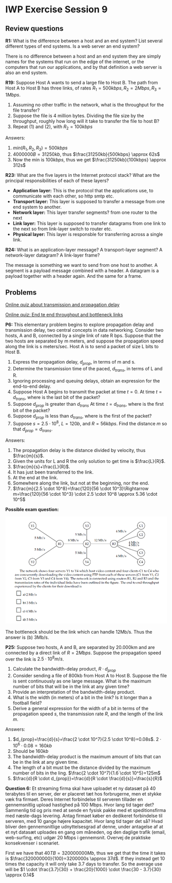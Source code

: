 # IWP Exercise Session 9
## Review questions
**R1:** What is the difference between a host and an end system? List several different types of end systems. Is a web server an end system?

There is no difference between a host and an end system they are simply names for the systems that run on the edge of the internet, or the computers that run our applications, and by that definition a web server is also an end system.

**R19:** Suppose Host A wants to send a large file to Host B. The path from Host A to Host B has three links, of rates $R_1=500kbps, R_2=2Mbps, R_3=1Mbps$.

1. Assuming no other traffic in the network, what is the throughput for the file transfer?
2. Suppose the file is 4 million bytes. Dividing the file size by the throughput, roughly how long will it take to transfer the file to host B?
3. Repeat (1) and (2), with $R_2=100kbps$

Answers:

1. $min(R_1, R_2, R_3)=500kbps$
2. $4000000B=31250kb$, thus $\frac{31250kb}{500kbps} \approx 62s$
3. Now the min is $100kbps$, thus we get $\frac{31250kb}{100kbps} \approx 312s$

**R23:** What are the five layers in the Internet protocol stack? What are the principal responsibilities of each of these layers?

- **Application layer:** This is the protocol that the applications use, to communicate with each other, so http smtp etc.
- **Transport layer:** This layer is supposed to transfer a message from one end system to another.
- **Network layer:** This layer transfer segments? from one router to the next
- **Link layer:** This layer is supposed to transfer datagrams from one link to the next so from link-layer switch to router etc.
- **Physical layer:** This layer is responsble for transferring across a single link.

**R24:** What is an application-layer message? A transport-layer segment? A network-layer datagram? A link-layer frame?

The message is something we want to send from one host to another. A segment is a payload message combined with a header. A datagram is a payload together with a header again. And the same for a frame.

## Problems
[Online quiz about transmission and propagation delay](http://gaia.cs.umass.edu/kurose_ross/interactive/end-end-delay.php)

[Online quiz: End te end throughput and bottleneck links](http://gaia.cs.umass.edu/kurose_ross/interactive/end-end-throughput-simple.php)

**P6:** This elementary problem begins to explore propagation delay and transmission delay, two central concepts in data networking. Consider two hosts, A and B, connected by a single link of rate R bps. Suppose that the two hosts are separated by m meters, and suppose the propagation speed along the link is s meters/sec. Host A is to send a packet of size L bits to Host B.

1. Express the propagation delay, $d_{prop}$, in terms of m and s.
2. Determine the transmission time of the paced, $d_{trans}$, in terms of L and R.
3. Ignoring processing and queuing delays, obtain an expression for the end-to-end delay.
4. Suppose Host A begins to transmit the packet at time $t=0$. At time $t=d_{trans}$, where is the last bit of the packet?
5. Suppose $d_{prop}$ is greater than $d_{trans}$ At time $t=d_{trans}$, where is the first bit of the packet?
6. Suppose $d_{prop}$ is less than $d_{trans}$, where is the first of the packet?
7. Suppose $s=2.5 \cdot 10^8$, $L=120b$, and $R=56kbps$. Find the distance $m$ so that $d_{prop} = d_{trans}$.

Answers:

1. The propagation delay is the distance divided by velocity, thus $\frac{m}{s}$.
2. Given the units for L and R the only solution to get time is $\frac{L}{R}$.
3. $\frac{m}{s}+\frac{L}{R}$.
4. It has just been transferred to the link.
5. At the end at the link.
6. Somewhere along the link, but not at the beginning, nor the end.
7. $\frac{m}{2.5 \cdot 10^8}=\frac{120}{56 \cdot 10^3}\Rightarrow m=\frac{120}{56 \cdot 10^3} \cdot 2.5 \cdot 10^8 \approx 5.36 \cdot 10^5$

**Possible exam question:**

![Possible exam question](./ex.PNG)

The bottleneck should be the link which can handle 12Mb/s. Thus the answer is (b) 3Mb/s.

**P25:** Suppose two hosts, A and B, are separated by 20.000km and are connected by a direct link of $R=2Mbps$. Suppose the propagation speed over the link is $2.5 \cdot 10^8m/s$.

1. Calculate the bandwidth-delay product, $R \cdot d_{prop}$
2. Consider sending a file of 800kb from Host A to Host B. Suppose the file is sent continuously as one large message. What is the maximum number of bits that will be in the link at any given time?
3. Provide an interpretation of the bandwidth-delay product.
4. What is the width (in meters) of a bit in the link? Is it longer than a football field?
5. Derive a general expression for the width of a bit in terms of the propagation speed $s$, the transmission rate $R$, and the length of the link $m$.

Answers:

1. $d_{prop}=\frac{d}{s}=\frac{2 \cdot 10^7}{2.5 \cdot 10^8}=0.08s$. $2 \cdot 10^6 \cdot 0.08=160kb$
2. Should be $160kb$
3. The bandwidth-delay product is the maximum amount of bits that can be in the link at any given time.
4. The length of a bit must be the distance divided by the maximum number of bits in the ling. $\frac{2 \cdot 10^7}{1.6 \cdot 10^5}=125m$
5. $\frac{d}{R \cdot d_{prop}}=\frac{d}{R \cdot \frac{d}{s}}=\frac{s}{R}$

**Question 6:** Et streaming firma skal have uploadet et ny datasæt på 40 terabytes til en server, der er placeret tæt hos forbrugerne, men et stykke væk fra firmaet. Deres Internet forbindelse til serveren tillader en gennemsnitlig upload hastighed på 100 Mbps.   Hvor lang tid tager det? Sammenlig tid og pris med at sende en fysisk pakke med et speditionsfirma med næste-dags levering. Antag firmaet køber en dedikeret forbindelse til serveren, med 10 gange højere kapacitet. Hvor lang tid tager det så? Hvad bliver den gennemsnitlige udnyttelsesgrad af denne, under antagelse af at et nyt datasæt uploades en gang om måneden, og den daglige trafik (email, web-surfing, etc) udgør 20 Mbps i gennemsnit. Overvej de praktiske konsekvenser i scenariet.

First we have that $40TB=320000000Mb$, thus we get that the time it takes is $\frac{320000000}{100}=3200000s \approx 37d$. If they instead get 10 times the capacity it will only take 3.7 days to transfer. So the average use will be $1 \cdot \frac{3.7}{30} + \frac{20}{1000} \cdot \frac{30 - 3.7}{30} \approx 0.14$

